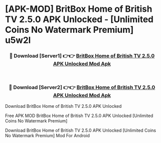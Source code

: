 # [APK-MOD] BritBox  Home of British TV 2.5.0 APK Unlocked - [Unlimited Coins No Watermark Premium] u5w2l



<div align="center">
<h3>🔴 Download [Server1] 👉👉 <a href="https://momento.my/?title=BritBox__Home_of_British_TV_2.5.0_APK_Unlocked">BritBox  Home of British TV 2.5.0 APK Unlocked Mod Apk</a></h3><br>

<h3>🔴 Download [Server2] 👉👉 <a href="https://momento.my/?title=BritBox__Home_of_British_TV_2.5.0_APK_Unlocked">BritBox  Home of British TV 2.5.0 APK Unlocked Mod Apk</a></h3>
</div>



Download BritBox  Home of British TV 2.5.0 APK Unlocked 

Free APK MOD BritBox  Home of British TV 2.5.0 APK Unlocked [Unlimited Coins No Watermark Premium]

Download BritBox  Home of British TV 2.5.0 APK Unlocked [Unlimited Coins No Watermark Premium] Mod For Android
